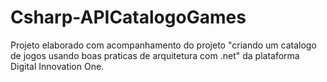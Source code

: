 # Csharp-APICatalogoGames

Projeto elaborado com acompanhamento do projeto "criando um catalogo de jogos usando boas praticas de arquitetura com .net" da plataforma Digital Innovation One.
